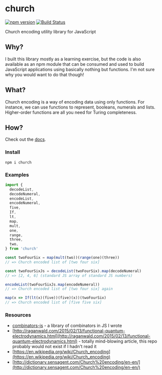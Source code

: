 # church

[![npm version](https://badge.fury.io/js/church.svg)](https://badge.fury.io/js/church)
[![Build Status](https://travis-ci.org/benji6/church.svg?branch=master)](https://travis-ci.org/benji6/church)

Church encoding utility library for JavaScript

## Why?

I built this library mostly as a learning exercise, but the code is also available as an npm module that can be consumed and used to build JavaScript applications using basically nothing but functions. I'm not sure why you would want to do that though!

## What?

Church encoding is a way of encoding data using only functions. For instance, we can use functions to represent, booleans, numerals and lists. Higher-order functions are all you need for Turing completeness.

## How?

Check out the [docs](http://benji6.github.io/church/docs/).

### Install

`npm i church`

### Examples

```javascript
import {
  decodeList,
  decodeNumeral,
  encodeList,
  encodeNumeral,
  five,
  If,
  lt,
  map,
  mult,
  one,
  range,
  three,
  two,
} from 'church'

const twoFourSix = map(mult(two))(range(one)(three))
// => Church encoded list of [two four six]

const twoFourSixJs = decodeList(twoFourSix).map(decodeNumeral)
// => [2, 4, 6] (standard JS array of standard JS numbers)

encodeList(twoFourSixJs.map(encodeNumeral))
// => Church encoded list of [two four six] again

map(x => If(lt(x)(five))(five)(x))(twoFourSix)
// => Church encoded list of [five five six]
```

### Resources

- [combinators-js](https://github.com/benji6/combinators-js) - a library of combinators in JS I wrote
- [http://raganwald.com/2015/02/13/functional-quantum-electrodynamics.html](http://raganwald.com/2015/02/13/functional-quantum-electrodynamics.html) - totally mind-blowing article, this repo probably would not exist if I hadn't read it
- [https://en.wikipedia.org/wiki/Church_encoding](https://en.wikipedia.org/wiki/Church_encoding)
- [http://dictionary.sensagent.com/Church%20encoding/en-en/](http://dictionary.sensagent.com/Church%20encoding/en-en/)
